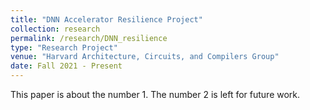 ```yaml
---
title: "DNN Accelerator Resilience Project"
collection: research
permalink: /research/DNN_resilience
type: "Research Project"
venue: "Harvard Architecture, Circuits, and Compilers Group"
date: Fall 2021 - Present
---
```


This paper is about the number 1. The number 2 is left for future work.
